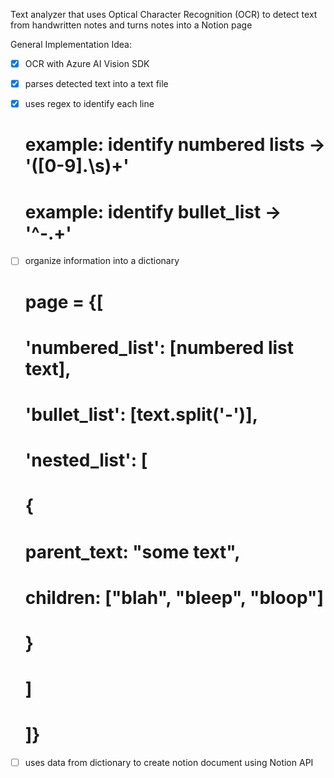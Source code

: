 Text analyzer that uses Optical Character Recognition (OCR) to detect text from handwritten notes and turns notes into a Notion page

General Implementation Idea:
- [x] OCR with Azure AI Vision SDK
- [x] parses detected text into a text file
- [x] uses regex to identify each line
    # example: identify numbered lists -> '([0-9]\.\s)+'
    # example: identify bullet_list -> '^-.+'

- [ ] organize information into a dictionary
    #  page = {[
    #    'numbered_list': [numbered list text],
    #    'bullet_list': [text.split('-')],
    #    'nested_list': [
    #       {
    #           parent_text: "some text",
    #           children: ["blah", "bleep", "bloop"]
    #       }
    #    ]
    # ]}
    
- [ ] uses data from dictionary to create notion document using Notion API

